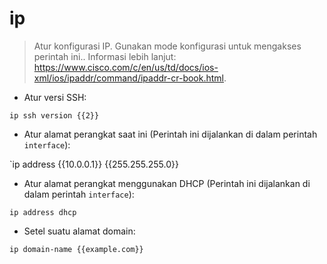 # ip

> Atur konfigurasi IP.
> Gunakan mode konfigurasi untuk mengakses perintah ini..
> Informasi lebih lanjut: <https://www.cisco.com/c/en/us/td/docs/ios-xml/ios/ipaddr/command/ipaddr-cr-book.html>.

- Atur versi SSH:

`ip ssh version {{2}}`

- Atur alamat perangkat saat ini (Perintah ini dijalankan di dalam perintah `interface`):

`ip address {{10.0.0.1}} {{255.255.255.0}}

- Atur alamat perangkat menggunakan DHCP (Perintah ini dijalankan di dalam perintah `interface`):

`ip address dhcp`

- Setel suatu alamat domain:

`ip domain-name {{example.com}}`
